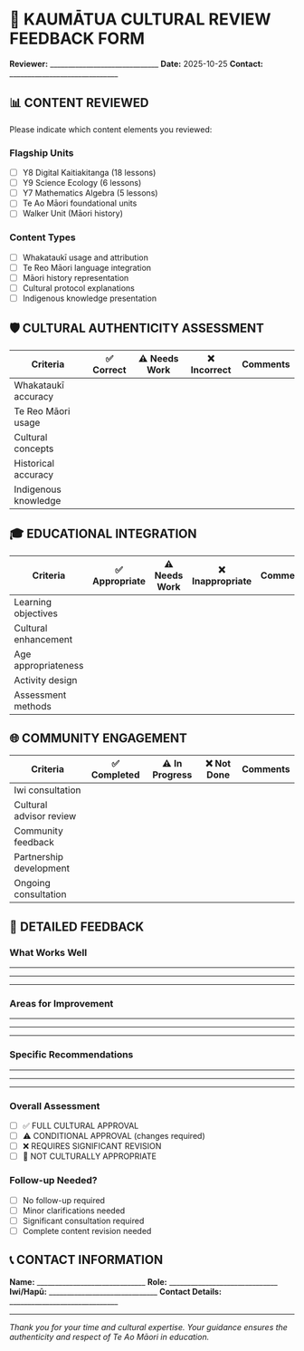 # 🌿 KAUMĀTUA CULTURAL REVIEW FEEDBACK FORM
**Reviewer:** ______________________________
**Date:** 2025-10-25
**Contact:** ______________________________

## 📊 CONTENT REVIEWED

Please indicate which content elements you reviewed:

### Flagship Units
- [ ] Y8 Digital Kaitiakitanga (18 lessons)
- [ ] Y9 Science Ecology (6 lessons)
- [ ] Y7 Mathematics Algebra (5 lessons)
- [ ] Te Ao Māori foundational units
- [ ] Walker Unit (Māori history)

### Content Types
- [ ] Whakataukī usage and attribution
- [ ] Te Reo Māori language integration
- [ ] Māori history representation
- [ ] Cultural protocol explanations
- [ ] Indigenous knowledge presentation

## 🛡️ CULTURAL AUTHENTICITY ASSESSMENT

| Criteria | ✅ Correct | ⚠️ Needs Work | ❌ Incorrect | Comments |
|----------|------------|----------------|--------------|----------|
| Whakataukī accuracy | | | | |
| Te Reo Māori usage | | | | |
| Cultural concepts | | | | |
| Historical accuracy | | | | |
| Indigenous knowledge | | | | |

## 🎓 EDUCATIONAL INTEGRATION

| Criteria | ✅ Appropriate | ⚠️ Needs Work | ❌ Inappropriate | Comments |
|----------|----------------|----------------|------------------|----------|
| Learning objectives | | | | |
| Cultural enhancement | | | | |
| Age appropriateness | | | | |
| Activity design | | | | |
| Assessment methods | | | | |

## 🌐 COMMUNITY ENGAGEMENT

| Criteria | ✅ Completed | ⚠️ In Progress | ❌ Not Done | Comments |
|----------|--------------|-----------------|-------------|----------|
| Iwi consultation | | | | |
| Cultural advisor review | | | | |
| Community feedback | | | | |
| Partnership development | | | | |
| Ongoing consultation | | | | |

## 📝 DETAILED FEEDBACK

### What Works Well
________________________________________________________________________________
________________________________________________________________________________
________________________________________________________________________________

### Areas for Improvement
________________________________________________________________________________
________________________________________________________________________________
________________________________________________________________________________

### Specific Recommendations
________________________________________________________________________________
________________________________________________________________________________
________________________________________________________________________________

### Overall Assessment
- [ ] ✅ FULL CULTURAL APPROVAL
- [ ] ⚠️ CONDITIONAL APPROVAL (changes required)
- [ ] ❌ REQUIRES SIGNIFICANT REVISION
- [ ] 🚫 NOT CULTURALLY APPROPRIATE

### Follow-up Needed?
- [ ] No follow-up required
- [ ] Minor clarifications needed
- [ ] Significant consultation required
- [ ] Complete content revision needed

## 📞 CONTACT INFORMATION
**Name:** ______________________________
**Role:** ______________________________
**Iwi/Hapū:** ______________________________
**Contact Details:** ______________________________

---
*Thank you for your time and cultural expertise. Your guidance ensures the authenticity and respect of Te Ao Māori in education.*
